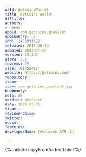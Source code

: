 ```yaml
---
wsId: getcoinsWallet
title: GetCoins Wallet
altTitle: 
authors:
- danny
appId: com.getcoins.gcwallet
appCountry: us
idd: '1426011288'
released: 2018-08-18
updated: 2023-07-27
version: 15.3.0
stars: 2.6
reviews: 15
size: '61759488'
website: https://getcoins.com/
repository: 
issue: 
icon: com.getcoins.gcwallet.jpg
bugbounty: 
meta: ok
verdict: nosource
date: 2023-05-25
signer: 
reviewArchive: 
twitter: 
social: 
features: 
developerName: Evergreen ATM LLC

---
```


{% include copyFromAndroid.html %}